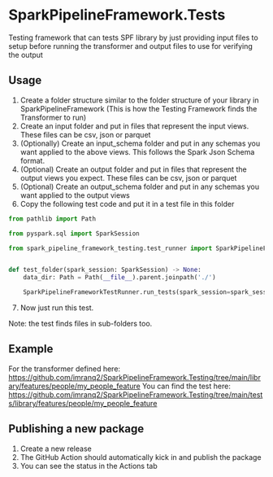 # SparkPipelineFramework.Tests
Testing framework that can tests SPF library by just providing input files to setup before running the transformer and output files to use for verifying the output

## Usage
1. Create a folder structure similar to the folder structure of your library in SparkPipelineFramework (This is how the Testing Framework finds the Transformer to run)
2. Create an input folder and put in files that represent the input views.  These files can be csv, json or parquet
3. (Optionally) Create an input_schema folder and put in any schemas you want applied to the above views.  This follows the Spark Json Schema format.
4. (Optional) Create an output folder and put in files that represent the output views you expect.  These files can be csv, json or parquet
5. (Optional) Create an output_schema folder and put in any schemas you want applied to the output views
6. Copy the following test code and put it in a test file in this folder

```python
from pathlib import Path

from pyspark.sql import SparkSession

from spark_pipeline_framework_testing.test_runner import SparkPipelineFrameworkTestRunner


def test_folder(spark_session: SparkSession) -> None:
    data_dir: Path = Path(__file__).parent.joinpath('./')

    SparkPipelineFrameworkTestRunner.run_tests(spark_session=spark_session, folder_path=data_dir)
```
7. Now just run this test.

Note: the test finds files in sub-folders too.

## Example
For the transformer defined here: https://github.com/imranq2/SparkPipelineFramework.Testing/tree/main/library/features/people/my_people_feature
You can find the test here: https://github.com/imranq2/SparkPipelineFramework.Testing/tree/main/tests/library/features/people/my_people_feature

## Publishing a new package
1. Create a new release
2. The GitHub Action should automatically kick in and publish the package
3. You can see the status in the Actions tab

